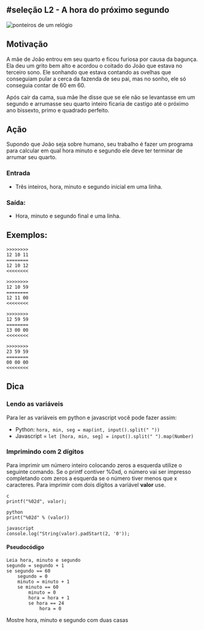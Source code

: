 ## #seleção L2 - A hora do próximo segundo


![ponteiros de um relógio](https://raw.githubusercontent.com/qxcodefup/moodle/master/base/038/__capa.jpg)

## Motivação

A mãe de João entrou em seu quarto e ficou furiosa por causa da bagunça. Ela deu um grito bem alto e acordou o coitado do João que estava no terceiro sono. Ele sonhando que estava contando as ovelhas que conseguiam pular a cerca da fazenda de seu pai, mas no sonho, ele só conseguia contar de 60 em 60.

Após cair da cama, sua mãe lhe disse que se ele não se levantasse em um segundo e arrumasse seu quarto inteiro ficaria de castigo até o próximo ano bissexto, primo e quadrado perfeito.

## Ação

Supondo que João seja sobre humano, seu trabalho é fazer um programa para calcular em qual hora minuto e segundo ele deve ter terminar de arrumar seu quarto.

### Entrada

* Três inteiros, hora, minuto e segundo inicial em uma linha.

### Saída:

* Hora, minuto e segundo final e uma linha.

## Exemplos:

```
>>>>>>>>
12 10 11
========
12 10 12
<<<<<<<<

>>>>>>>>
12 10 59
========
12 11 00
<<<<<<<<

>>>>>>>>
12 59 59
========
13 00 00
<<<<<<<<

>>>>>>>>
23 59 59
========
00 00 00
<<<<<<<<
```

## Dica

### Lendo as variáveis

Para ler as variáveis em python e javascript você pode fazer assim:
- Python: `hora, min, seg = map(int, input().split(" "))`
- Javascript = `let [hora, min, seg] = input().split(" ").map(Number)`


### Imprimindo com 2 dígitos
Para imprimir um número inteiro colocando zeros a esquerda utilize o seguinte comando. Se o printf contiver %0xd, o número vai ser impresso completando com zeros a esquerda se o número tiver menos que x caracteres. Para imprimir com dois dígitos a variável **valor** use.

```
c
printf("%02d", valor);

python
print("%02d" % (valor))

javascript
console.log("String(valor).padStart(2, '0'));
```

#### Pseudocódigo
```
Leia hora, minuto e segundo
segundo = segundo + 1
se segundo == 60
    segundo = 0
    minuto = minuto + 1
    se minuto == 60
        minuto = 0
        hora = hora + 1
        se hora == 24
            hora = 0
```
Mostre hora, minuto e segundo com duas casas
